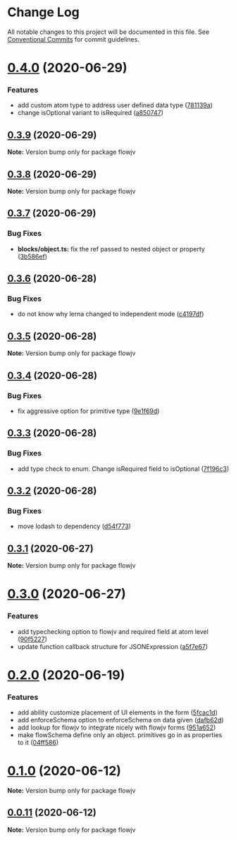 # Change Log

All notable changes to this project will be documented in this file.
See [Conventional Commits](https://conventionalcommits.org) for commit guidelines.

# [0.4.0](https://github.com/kishoreiiitn/flowjv/compare/v0.3.9...v0.4.0) (2020-06-29)


### Features

* add custom atom type to address user defined data type ([781139a](https://github.com/kishoreiiitn/flowjv/commit/781139a251ac5cd88dd31254b0b3850b2a1bff1e))
* change isOptional variant to isRequired ([a850747](https://github.com/kishoreiiitn/flowjv/commit/a850747fa01e823927a09b4c9e6b95eee1f728f6))





## [0.3.9](https://github.com/kishoreiiitn/flowjv/compare/v0.3.8...v0.3.9) (2020-06-29)

**Note:** Version bump only for package flowjv





## [0.3.8](https://github.com/kishoreiiitn/flowjv/compare/v0.3.7...v0.3.8) (2020-06-29)

**Note:** Version bump only for package flowjv





## [0.3.7](https://github.com/kishoreiiitn/flowjv/compare/v0.3.6...v0.3.7) (2020-06-29)


### Bug Fixes

* **blocks/object.ts:** fix the ref passed to nested object or property ([3b586ef](https://github.com/kishoreiiitn/flowjv/commit/3b586ef2b20ab3cf03e4d23b4cea434b57c72489))





## [0.3.6](https://github.com/kishoreiiitn/flowjv/compare/v0.3.5...v0.3.6) (2020-06-28)


### Bug Fixes

* do not know why lerna changed to independent mode ([c4197df](https://github.com/kishoreiiitn/flowjv/commit/c4197df881c6be49482007420218ac320504b8c9))





## [0.3.5](https://github.com/kishoreiiitn/flowjv/compare/v0.3.4...v0.3.5) (2020-06-28)

**Note:** Version bump only for package flowjv





## [0.3.4](https://github.com/kishoreiiitn/flowjv/compare/v0.3.3...v0.3.4) (2020-06-28)


### Bug Fixes

* fix aggressive option for primitive type ([9e1f69d](https://github.com/kishoreiiitn/flowjv/commit/9e1f69de1b3477c25a0c6f3c816ae1bf271224fd))





## [0.3.3](https://github.com/kishoreiiitn/flowjv/compare/v0.3.2...v0.3.3) (2020-06-28)


### Bug Fixes

* add type check to enum. Change isRequired field to isOptional ([7f196c3](https://github.com/kishoreiiitn/flowjv/commit/7f196c3dd4acb41843ea0f850e0814c27dffaba6))





## [0.3.2](https://github.com/kishoreiiitn/flowjv/compare/v0.3.1...v0.3.2) (2020-06-28)


### Bug Fixes

* move lodash to dependency ([d54f773](https://github.com/kishoreiiitn/flowjv/commit/d54f7735f76c3b027bcf824128d483f62aed198e))





## [0.3.1](https://github.com/kishoreiiitn/flowjv/compare/v0.3.0...v0.3.1) (2020-06-27)

**Note:** Version bump only for package flowjv





# [0.3.0](https://github.com/kishoreiiitn/flowjv/compare/v0.2.0...v0.3.0) (2020-06-27)


### Features

* add typechecking option to flowjv and required field at atom level ([90f5227](https://github.com/kishoreiiitn/flowjv/commit/90f522704c2e036c49df93dfa8efebd96316f291))
* update function callback structure for JSONExpression ([a5f7e67](https://github.com/kishoreiiitn/flowjv/commit/a5f7e67a9fe0c1f876c268ee6ce9ca0abb2be2b9))





# [0.2.0](https://github.com/kishoreiiitn/flowjv/compare/v0.0.10...v0.2.0) (2020-06-19)


### Features

* add ability customize placement of UI elements in the form ([5fcac1d](https://github.com/kishoreiiitn/flowjv/commit/5fcac1d37510019d7a3c0c84987ca44cc0e16ad9))
* add enforceSchema option to enforceSchema on data given ([dafb62d](https://github.com/kishoreiiitn/flowjv/commit/dafb62d76ab671afa1165c9c078d59fe3cc8cff9))
* add lookup for flowjv to integrate nicely with flowjv forms ([951a652](https://github.com/kishoreiiitn/flowjv/commit/951a65243134ca1941a8bb249631f699a75a3d86))
* make flowSchema define only an object. primitives go in as properties to it ([04ff586](https://github.com/kishoreiiitn/flowjv/commit/04ff586d8415783666f28e6d9130af6e54e897d0))





# [0.1.0](https://github.com/kishoreiiitn/flowjv/compare/v0.0.11...v0.1.0) (2020-06-12)

**Note:** Version bump only for package flowjv





## [0.0.11](https://github.com/kishoreiiitn/flowjv/compare/v0.0.10...v0.0.11) (2020-06-12)

**Note:** Version bump only for package flowjv
